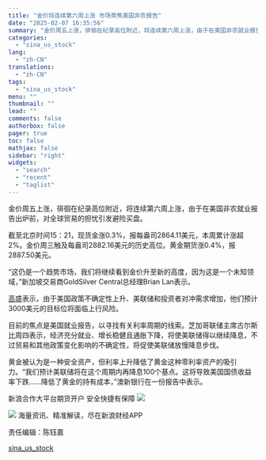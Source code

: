 ```yaml
---
title: "金价将连续第六周上涨 市场聚焦美国非农报告"
date: "2025-02-07 16:35:56"
summary: "金价周五上涨，徘徊在纪录高位附近，将连续第六周上涨，由于在美国非农就业报告..."
categories:
  - "sina_us_stock"
lang:
  - "zh-CN"
translations:
  - "zh-CN"
tags:
  - "sina_us_stock"
menu: ""
thumbnail: ""
lead: ""
comments: false
authorbox: false
pager: true
toc: false
mathjax: false
sidebar: "right"
widgets:
  - "search"
  - "recent"
  - "taglist"
---
```


金价周五上涨，徘徊在纪录高位附近，将连续第六周上涨，由于在美国非农就业报告出炉前，对全球贸易的担忧引发避险买盘。

截至北京时间15：21，现货金涨0.3%，报每盎司2864.11美元，本周累计涨超2%。金价周三触及每盎司2882.16美元的历史高位。黄金期货涨0.4%，报2887.50美元。

“这仍是一个趋势市场，我们将继续看到金价升至新的高度，因为这是一个未知领域，”新加坡交易商GoldSilver Central总经理Brian Lan表示。

[高盛](https://stock.finance.sina.com.cn/usstock/quotes/GS.html)表示，由于美国政策不确定性上升、美联储和投资者对冲需求增加，他们预计3000美元的目标位将面临上行风险。

目前的焦点是美国就业报告，以寻找有关利率周期的线索。芝加哥联储主席古尔斯比周四表示，经济充分就业、增长稳健且通胀下降，将使美联储得以继续降息，不过贸易和其他政策变化影响的不确定性，将促使美联储放慢降息步伐。

黄金被认为是一种安全资产，但利率上升降低了黄金这种零利率资产的吸引力。“我们预计美联储将在这个周期内再降息100个基点。这将导致美国国债收益率下跌……降低了黄金的持有成本，”澳新银行在一份报告中表示。



新浪合作大平台期货开户 安全快捷有保障
![](https://n.sinaimg.cn/finance/transform/340/w170h170/20220415/bd6a-a2376d5226aaa796dfdca62b1d9b1fcb.png)








![](//n.sinaimg.cn/finance/cece9e13/20240627/655959900_20240627.png)
海量资讯、精准解读，尽在新浪财经APP



责任编辑：陈钰嘉

[sina_us_stock](https://finance.sina.com.cn/stock/usstock/c/2025-02-07/doc-ineisatw0467133.shtml)
